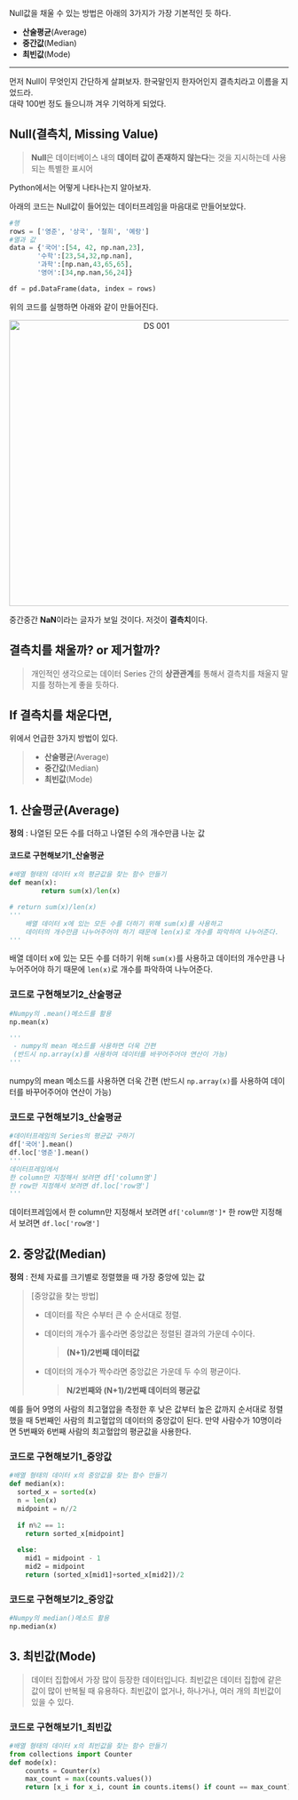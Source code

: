 

Null값을 채울 수 있는 방법은 아래의 3가지가 가장 기본적인 듯 하다.

- **산술평균**(Average)
- **중간값**(Median)
- **최빈값**(Mode)

-----

먼저 Null이 무엇인지 간단하게 살펴보자. 한국말인지 한자어인지 결측치라고 이름을 지었드라.<br> 
대략 100번 정도 들으니까 겨우 기억하게 되었다. 



## Null(결측치, Missing Value)

> **Null**은 데이터베이스 내의 **데이터 값이 존재하지 않는다**는 것을 지시하는데 사용되는 특별한 표시어


Python에서는 어떻게 나타나는지 알아보자.

아래의 코드는 Null값이 들어있는 데이터프레임을 마음대로 만들어보았다.

```python
#행
rows = ['영준', '상국', '철희', '예랑']
#열과 값
data = {'국어':[54, 42, np.nan,23],
       '수학':[23,54,32,np.nan],
       '과학':[np.nan,43,65,65],
       '영어':[34,np.nan,56,24]}

df = pd.DataFrame(data, index = rows)
```

위의 코드를 실행하면 아래와 같이 만들어진다.

<p align="center"><img width="515" alt="DS 001" src="https://user-images.githubusercontent.com/60219074/74526239-4ae4f980-4f66-11ea-8ace-fe3bcad742f8.png" style = "display : block; margin : 0 auto;"></p>

중간중간 **NaN**이라는 글자가 보일 것이다. 저것이 **결측치**이다.



## 결측치를 채울까? or 제거할까?

> 개인적인 생각으로는 데이터 Series 간의 **상관관계**를 통해서 결측치를 채울지 말지를 정하는게 좋을 듯하다.



## If 결측치를 채운다면,

위에서 언급한 3가지 방법이 있다.

> - **산술평균**(Average)
> - **중간값**(Median)
> - **최빈값**(Mode)



## 1. 산술평균(Average)

**정의** : 나열된 모든 수를 더하고 나열된 수의 개수만큼 나눈 값

#### 코드로 구현해보기1_산술평균

```python
#배열 형태의 데이터 x의 평균값을 찾는 함수 만들기
def mean(x):
		return sum(x)/len(x)  

# return sum(x)/len(x) 
'''
	배열 데이터 x에 있는 모든 수를 더하기 위해 sum(x)를 사용하고
	데이터의 개수만큼 나누어주어야 하기 때문에 len(x)로 개수를 파악하여 나누어준다.
'''
```

배열 데이터 x에 있는 모든 수를 더하기 위해 `sum(x)`를 사용하고 데이터의 개수만큼 나누어주어야 하기 때문에 `len(x)`로 개수를 파악하여 나누어준다.



### 코드로 구현해보기2_산술평균

```python
#Numpy의 .mean()메소드를 활용
np.mean(x)

'''
 - numpy의 mean 메소드를 사용하면 더욱 간편
 (반드시 np.array(x)를 사용하여 데이터를 바꾸어주어야 연산이 가능)
'''
```

numpy의 mean 메소드를 사용하면 더욱 간편
(반드시 `np.array(x)`를 사용하여 데이터를 바꾸어주어야 연산이 가능)



### 코드로 구현해보기3_산술평균

```python
#데이터프레임의 Series의 평균값 구하기
df['국어'].mean()
df.loc['영준'].mean()
'''
데이터프레임에서 
한 column만 지정해서 보려면 df['column명']
한 row만 지정해서 보려면 df.loc['row명']
'''
```

데이터프레임에서 한 column만 지정해서 보려면 `df['column명']*` 한 row만 지정해서 보려면 `df.loc['row명']`



## 2. 중앙값(Median)

**정의** : 전체 자료를 크기별로 정렬했을 때 가장 중앙에 있는 값



> [중앙값을 찾는 방법]
>
> - 데이터를 작은 수부터 큰 수 순서대로 정렬.
>
> - 데이터의 개수가 홀수라면 중앙값은 정렬된 결과의 가운데 수이다.  
>
>   > **(N+1)/2번째 데이터값** 
>
> - 데이터의 개수가 짝수라면 중앙값은 가운데 두 수의 평균이다.
>
>   > **N/2번째와 (N+1)/2번째 데이터의 평균값**



예를 들어 9명의 사람의 최고혈압을 측정한 후 낮은 값부터 높은 값까지 순서대로 정렬했을 때 5번째인 사람의 최고혈압의 데이터의 중앙값이 된다. 만약 사람수가 10명이라면 5번째와 6번째 사람의 최고혈압의 평균값을 사용한다.



### 코드로 구현해보기1_중앙값

```python
#배열 형태의 데이터 x의 중앙값을 찾는 함수 만들기
def median(x):
  sorted_x = sorted(x)
  n = len(x) 
  midpoint = n//2
  
  if n%2 == 1:
    return sorted_x[midpoint]
  
  else:
    mid1 = midpoint - 1
    mid2 = midpoint
    return (sorted_x[mid1]+sorted_x[mid2])/2
```



### 코드로 구현해보기2_중앙값

```python
#Numpy의 median()메소드 활용
np.median(x)
```



## 3. 최빈값(Mode)

> 데이터 집합에서 가장 많이 등장한 데이터입니다. 최빈값은 데이터 집합에 같은 값이 많이 반복될 때 유용하다. 
> 최빈값이 없거나, 하나거나, 여러 개의 최빈값이 있을 수 있다.

### 코드로 구현해보기1_최빈값
```python
#배열 형태의 데이터 x의 최빈값을 찾는 함수 만들기
from collections import Counter
def mode(x):
    counts = Counter(x)
    max_count = max(counts.values())
    return [x_i for x_i, count in counts.items() if count == max_count]
```











